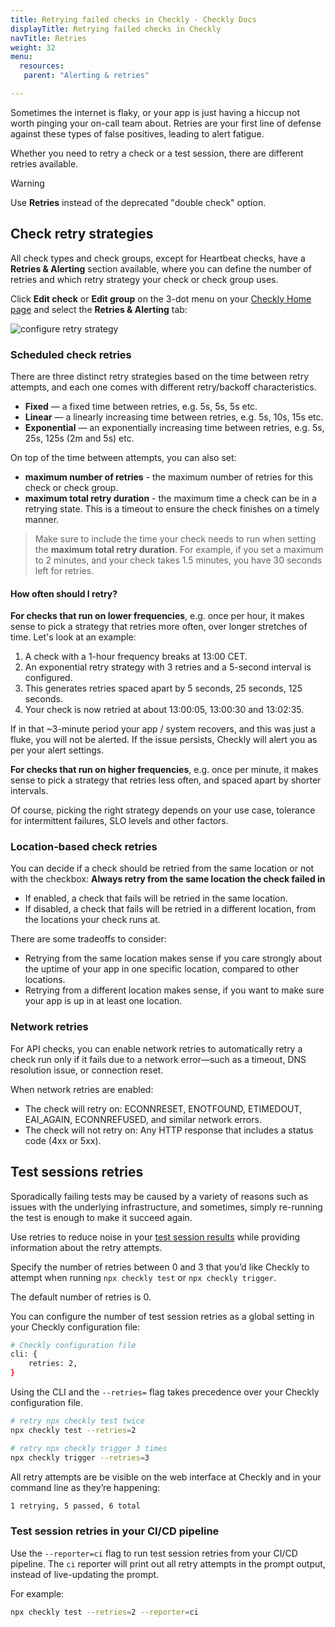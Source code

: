```yaml
---
title: Retrying failed checks in Checkly - Checkly Docs
displayTitle: Retrying failed checks in Checkly
navTitle: Retries
weight: 32
menu:
  resources:
   parent: "Alerting & retries"

---
```


Sometimes the internet is flaky, or your app is just having a hiccup not worth pinging your on-call team about. Retries are your first line of defense against these types of false positives, leading to alert fatigue.

Whether you need to retry a check or a test session, there are different retries available.

> [!WARNING]
> Use **Retries** instead of the deprecated "double check" option.

## Check retry strategies

All check types and check groups, except for Heartbeat checks, have a **Retries & Alerting** section available, where you can define the number of retries and which retry strategy your check or check group uses.

Click **Edit check** or **Edit group** on the 3-dot menu on your [Checkly Home page](https://app.checklyhq.com/) and select the **Retries & Alerting** tab:

![configure retry strategy](/docs/images/alerting/retries.png)

### Scheduled check retries

There are three distinct retry strategies based on the time between retry attempts, and each one comes with different retry/backoff characteristics.

- **Fixed** — a fixed time between retries, e.g. 5s, 5s, 5s etc.
- **Linear** — a linearly increasing time between retries, e.g. 5s, 10s, 15s etc.
- **Exponential** — an exponentially increasing time between retries, e.g. 5s, 25s, 125s (2m and 5s)  etc.

On top of the time between attempts, you can also set:

* **maximum number of retries** - the maximum number of retries for this check or check group.
* **maximum total retry duration** - the maximum time a check can be in a retrying state.
This is a timeout to ensure the check finishes on a timely manner.

> Make sure to include the time your check needs to run when setting the **maximum total retry duration**. For example, if you set a maximum to 2 minutes, and your check takes 1.5 minutes, you have 30 seconds left for retries.

#### How often should I retry?

**For checks that run on lower frequencies**, e.g. once per hour, it makes sense to pick a strategy that retries more often, over longer stretches of time. Let's look at an example:

1. A check with a 1-hour frequency breaks at 13:00 CET.
2. An exponential retry strategy with 3 retries and a 5-second interval is configured.
3. This generates retries spaced apart by 5 seconds, 25 seconds, 125 seconds.
4. Your check is now retried at about 13:00:05, 13:00:30 and 13:02:35.

If in that ~3-minute period your app / system recovers, and this was just a fluke, you will not be alerted. If the issue persists, Checkly will alert you as per your alert settings.

**For checks that run on higher frequencies**, e.g. once per minute, it makes sense to pick a strategy that retries less often, and spaced apart by shorter intervals.

Of course, picking the right strategy depends on your use case, tolerance for intermittent failures, SLO levels and other factors.

### Location-based check retries

You can decide if a check should be retried from the same location or not with the checkbox: 
**Always retry from the same location the check failed in**
- If enabled, a check that fails will be retried in the same location. 
- If disabled, a check that fails will be retried in a different location, from the locations your check runs at.

There are some tradeoffs to consider:

- Retrying from the same location makes sense if you care strongly about the uptime of your app in one specific location, compared to other locations.
- Retrying from a different location makes sense, if you want to make sure your app is up in at least one location.

### Network retries

For API checks, you can enable network retries to automatically retry a check run only if it fails due to a network error—such as a timeout, DNS resolution issue, or connection reset.

When network retries are enabled:
* The check will retry on: ECONNRESET, ENOTFOUND, ETIMEDOUT, EAI_AGAIN, ECONNREFUSED, and similar network errors.
* The check will not retry on: Any HTTP response that includes a status code (4xx or 5xx).

## Test sessions retries

Sporadically failing tests may be caused by a variety of reasons such as issues with the underlying infrastructure, and sometimes, simply re-running the test is enough to make it succeed again.

Use retries to reduce noise in your [test session results](/docs/testing/#test-sessions) while providing information about the retry attempts.


Specify the number of retries between 0 and 3 that you’d like Checkly to attempt when running `npx checkly test` or `npx checkly trigger`.

The default number of retries is 0.

You can configure the number of test session retries as a global setting in your Checkly configuration file:

```bash
# Checkly configuration file
cli: {
    retries: 2,
}
```

Using the CLI and the `--retries=` flag takes precedence over your Checkly configuration file. 

```bash
# retry npx checkly test twice
npx checkly test --retries=2

# retry npx checkly trigger 3 times
npx checkly trigger --retries=3
```

All retry attempts are be visible on the web interface at Checkly and in your command line as they’re happening:

```bash
1 retrying, 5 passed, 6 total
```

### Test session retries in your CI/CD pipeline
Use the ``--reporter=ci`` flag to run test session retries from your CI/CD pipeline. The `ci` reporter will print out all retry attempts in the prompt output, instead of live-updating the prompt. 

For example: 

```bash
npx checkly test --retries=2 --reporter=ci
```

